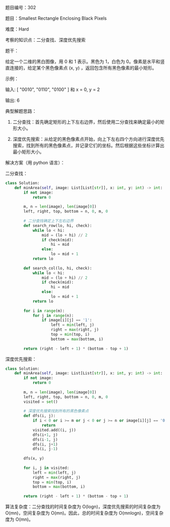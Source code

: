 题目编号：302

题目：Smallest Rectangle Enclosing Black Pixels

难度：Hard

考察的知识点：二分查找、深度优先搜索

题干：

给定一个二维的黑白图像，用 0 和 1 表示。黑色为 1，白色为 0。像素是水平和竖直连接的，给定某个黑色像素点 (x, y) ，返回包含所有黑色像素的最小矩形。

示例：

输入:
[
  "0010",
  "0110",
  "0100"
]
和 x = 0, y = 2

输出: 6

典型解题思路：

1. 二分查找：首先确定矩形的上下左右边界，然后使用二分查找来确定最小的矩形大小。

2. 深度优先搜索：从给定的黑色像素点开始，向上下左右四个方向进行深度优先搜索，找到所有的黑色像素点，并记录它们的坐标。然后根据这些坐标计算出最小矩形大小。

解决方案（用 python 语言）：

二分查找：

```python
class Solution:
    def minArea(self, image: List[List[str]], x: int, y: int) -> int:
        if not image:
            return 0
        
        m, n = len(image), len(image[0])
        left, right, top, bottom = n, 0, m, 0
        
        # 二分查找确定上下左右边界
        def search_row(lo, hi, check):
            while lo < hi:
                mid = (lo + hi) // 2
                if check(mid):
                    hi = mid
                else:
                    lo = mid + 1
            return lo
        
        def search_col(lo, hi, check):
            while lo < hi:
                mid = (lo + hi) // 2
                if check(mid):
                    hi = mid
                else:
                    lo = mid + 1
            return lo
        
        for i in range(m):
            for j in range(n):
                if image[i][j] == '1':
                    left = min(left, j)
                    right = max(right, j)
                    top = min(top, i)
                    bottom = max(bottom, i)
        
        return (right - left + 1) * (bottom - top + 1)
```

深度优先搜索：

```python
class Solution:
    def minArea(self, image: List[List[str]], x: int, y: int) -> int:
        if not image:
            return 0
        
        m, n = len(image), len(image[0])
        left, right, top, bottom = n, 0, m, 0
        visited = set()
        
        # 深度优先搜索找到所有的黑色像素点
        def dfs(i, j):
            if i < 0 or i >= m or j < 0 or j >= n or image[i][j] == '0' or (i, j) in visited:
                return
            visited.add((i, j))
            dfs(i+1, j)
            dfs(i-1, j)
            dfs(i, j+1)
            dfs(i, j-1)
        
        dfs(x, y)
        
        for i, j in visited:
            left = min(left, j)
            right = max(right, j)
            top = min(top, i)
            bottom = max(bottom, i)
        
        return (right - left + 1) * (bottom - top + 1)
```

算法复杂度：二分查找的时间复杂度为 O(logn)，深度优先搜索的时间复杂度为 O(mn)，空间复杂度为 O(mn)。因此，总的时间复杂度为 O(mnlogn)，空间复杂度为 O(mn)。
